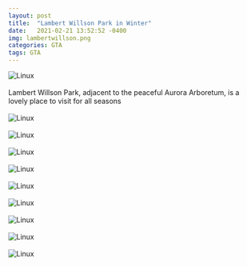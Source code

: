 ```yaml
---
layout: post
title:  "Lambert Willson Park in Winter"
date:   2021-02-21 13:52:52 -0400
img: lambertwillson.png
categories: GTA
tags: GTA
---
```


![Linux]({{site.baseurl}}/images/lambertwillson.png)
<br>
<br>
Lambert Willson Park, adjacent to the peaceful Aurora Arboretum, is a lovely place to visit for all seasons
<br>
<br>
![Linux]({{site.baseurl}}/images/lambertwillson1.jpg)
<br>
<br>
![Linux]({{site.baseurl}}/images/lambertwillson2.jpg)
<br>
<br>
![Linux]({{site.baseurl}}/images/lambertwillson3.jpg)
<br>
<br>
![Linux]({{site.baseurl}}/images/lambertwillson4.jpg)
<br>
<br>
![Linux]({{site.baseurl}}/images/lambertwillson5.jpg)
<br>
<br>
![Linux]({{site.baseurl}}/images/lambertwillson6.jpg)
<br>
<br>
![Linux]({{site.baseurl}}/images/lambertwillson7.jpg)
<br>
<br>
![Linux]({{site.baseurl}}/images/lambertwillson8.jpg)
<br>
<br>
![Linux]({{site.baseurl}}/images/lambertwillson9.jpg)
